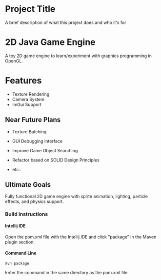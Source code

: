 
# Project Title

A brief description of what this project does and who it's for

# 2D Java Game Engine

A toy 2D game engine to learn/experiment with graphics programming in OpenGL.

# Features
- Texture Rendering
- Camera System
- ImGui Support 

## Near Future Plans
- Texture Batching

 - GUI Debugging Interface

- Improve Game Object Searching

- Refactor based on SOLID Design Principles

- etc..


## Ultimate Goals

Fully functional 2D game engine with sprite animation, lighting, particle effects, and physics support.


### Build instructions 

#### Intellij IDE
Open the pom.xml file with the Intellij IDE and click "package" in the Maven plugin section.

#### Command Line
    mvn package 
Enter the command in the same directory as the pom.xml file
